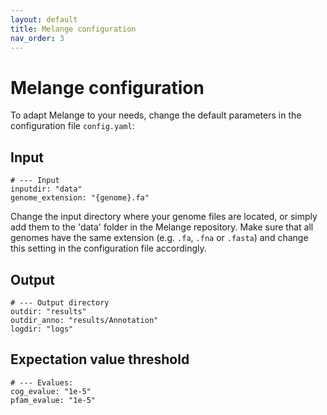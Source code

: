 ```yaml
---
layout: default
title: Melange configuration
nav_order: 3
---
```


# Melange configuration
To adapt Melange to your needs, change the default parameters in the configuration file `config.yaml`:

## Input
    # --- Input
    inputdir: "data"
    genome_extension: "{genome}.fa" 

Change the input directory where your genome files are located, or simply add them to the 'data' folder in the Melange repository.
Make sure that all genomes have the same extension (e.g. `.fa`, `.fna` or `.fasta`) and change this setting in the configuration file accordingly.

## Output
    # --- Output directory
    outdir: "results" 
    outdir_anno: "results/Annotation" 
    logdir: "logs"

## Expectation value threshold
    # --- Evalues:
    cog_evalue: "1e-5"
    pfam_evalue: "1e-5"
